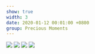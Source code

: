 ```yaml
---
show: true
width: 3
date: 2020-01-12 00:01:00 +0800
group: Precious Moments
---
```

<div>
  <img src="{{ 'assets/images/travel/IMG_0663.jpeg' | relative_url }}" class="img-fluid rounded-xl" >
  <img src="{{ 'assets/images/travel/IMG_10579.jpeg' | relative_url }}" class="img-fluid rounded-xl" >
  <img src="{{ 'assets/images/travel/IMG_10659.jpeg' | relative_url }}" class="img-fluid rounded-xl" >
  <img src="{{ 'assets/images/travel/IMG_22509.jpeg' | relative_url }}" class="img-fluid rounded-xl" >
</div>
